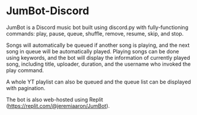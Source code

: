 # JumBot-Discord
JumBot is a Discord music bot built using discord.py with fully-functioning commands: play, pause, queue, shuffle, remove, resume, skip, and stop.

Songs will automatically be queued if another song is playing, and the next song in queue will be automatically played. Playing songs can be done using keywords, and the bot will display the information of currently played song, including title, uploader, duration, and the username who invoked the play command.

A whole YT playlist can also be queued and the queue list can be displayed with pagination.

The bot is also web-hosted using Replit (https://replit.com/@jeremiaaron/JumBot).
